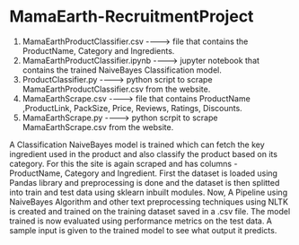 # MamaEarth-RecruitmentProject

1. MamaEarthProductClassifier.csv   ----> file that contains the ProductName, Category and Ingredients.
2. MamaEarthProductClassifier.ipynb ----> jupyter notebook that contains the trained NaiveBayes Classification model.
3. ProductClassifier.py             ----> python script to scrape MamaEarthProductClassifier.csv from the website.
4. MamaEarthScrape.csv              ----> file that contains ProductName ,ProductLink, PackSize, Price, Reviews, Ratings, Discounts.
5. MamaEarthScrape.py               ----> python scrpit to scrape MamaEarthScrape.csv from the website.

A Classification NaiveBayes model is trained which can fetch the key ingredient used in the product and also classify the product based on its category. For this the site is again scraped and has columns - ProductName, Category and Ingredient. First the dataset is loaded using Pandas library and preprocessing is done and the dataset is then splitted into train and test data using sklearn inbuilt modules. Now, A Pipeline using NaiveBayes Algorithm and other text preprocessing techniques using NLTK is created and trained on the training dataset saved in a .csv file. The model trained is now evaluated using performance metrics on the test data. A sample input is given to the trained model to see what output it predicts.
